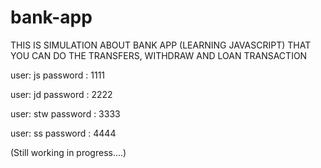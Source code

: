 # bank-app

THIS IS SIMULATION ABOUT  BANK APP (LEARNING JAVASCRIPT) THAT YOU CAN DO THE TRANSFERS, WITHDRAW AND LOAN TRANSACTION 




user: js 
password : 1111


user: jd 
password : 2222

user: stw 
password : 3333

user: ss 
password : 4444



(Still working in progress....)
